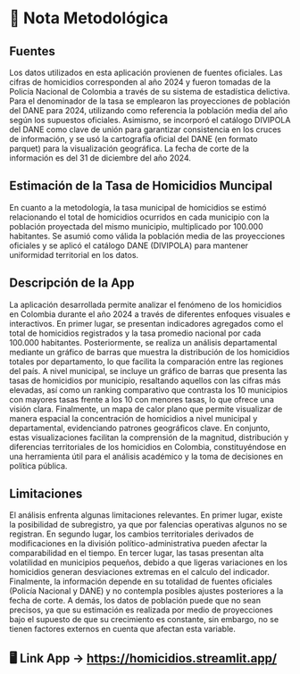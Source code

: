 # **🧾 Nota Metodológica**

## **Fuentes**

Los datos utilizados en esta aplicación provienen de fuentes oficiales. Las cifras de homicidios corresponden al año 2024 y fueron tomadas de la Policía Nacional de Colombia a través de su sistema de estadística delictiva. Para el denominador de la tasa se emplearon las proyecciones de población del DANE para 2024, utilizando como referencia la población media del año según los supuestos oficiales. Asimismo, se incorporó el catálogo DIVIPOLA del DANE como clave de unión para garantizar consistencia en los cruces de información, y se usó la cartografía oficial del DANE (en formato parquet) para la visualización geográfica. La fecha de corte de la información es del 31 de diciembre del año 2024.

## **Estimación de la Tasa de Homicidios Muncipal**

En cuanto a la metodología, la tasa municipal de homicidios se estimó relacionando el total de homicidios ocurridos en cada municipio con la población proyectada del mismo municipio, multiplicado por 100.000 habitantes. Se asumió como válida la población media de las proyecciones oficiales y se aplicó el catálogo DANE (DIVIPOLA) para mantener uniformidad territorial en los datos.

## **Descripción de la App**

La aplicación desarrollada permite analizar el fenómeno de los homicidios en Colombia durante el año 2024 a través de diferentes enfoques visuales e interactivos. En primer lugar, se presentan indicadores agregados como el total de homicidios registrados y la tasa promedio nacional por cada 100.000 habitantes. Posteriormente, se realiza un análisis departamental mediante un gráfico de barras que muestra la distribución de los homicidios totales por departamento, lo que facilita la comparación entre las regiones del país. A nivel municipal, se incluye un gráfico de barras que presenta las tasas de homicidios por municipio, resaltando aquellos con las cifras más elevadas, así como un ranking comparativo que contrasta los 10 municipios con mayores tasas frente a los 10 con menores tasas, lo que ofrece una visión clara. Finalmente, un mapa de calor plano que permite visualizar de manera espacial la concentración de homicidios a nivel municipal y departamental, evidenciando patrones geográficos clave. En conjunto, estas visualizaciones facilitan la comprensión de la magnitud, distribución y diferencias territoriales de los homicidios en Colombia, constituyéndose en una herramienta útil para el análisis académico y la toma de decisiones en política pública.
 

## **Limitaciones**

El análisis enfrenta algunas limitaciones relevantes. En primer lugar, existe la posibilidad de subregistro, ya que por falencias operativas algunos no se registran. En segundo lugar, los cambios territoriales derivados de modificaciones en la división político-administrativa pueden afectar la comparabilidad en el tiempo. En tercer lugar, las tasas presentan alta volatilidad en municipios pequeños, debido a que ligeras variaciones en los homicidios generan desviaciones extremas en el calculo del indicador. Finalmente, la información depende en su totalidad de fuentes oficiales (Policía Nacional y DANE) y no contempla posibles ajustes posteriores a la fecha de corte. A demás, los datos de población puede que no sean precisos, ya que su estimación es realizada por medio de proyecciones bajo el supuesto de que su crecimiento es constante, sin embargo, no se tienen factores externos en cuenta que afectan esta variable.

## **🖥️ Link App ->** https://homicidios.streamlit.app/

